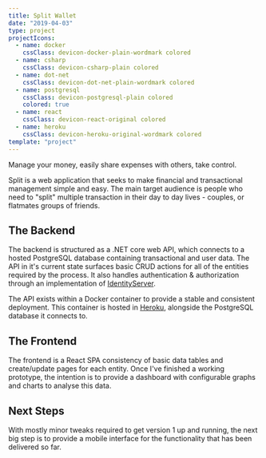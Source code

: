 ```yaml
---
title: Split Wallet
date: "2019-04-03"
type: project
projectIcons:
  - name: docker
    cssClass: devicon-docker-plain-wordmark colored
  - name: csharp
    cssClass: devicon-csharp-plain colored
  - name: dot-net
    cssClass: devicon-dot-net-plain-wordmark colored
  - name: postgresql
    cssClass: devicon-postgresql-plain colored
    colored: true
  - name: react
    cssClass: devicon-react-original colored
  - name: heroku
    cssClass: devicon-heroku-original-wordmark colored
template: "project"
---
```


Manage your money, easily share expenses with others, take control.

Split is a web application that seeks to make financial and transactional management simple and easy. The main target audience is people who need to "split" multiple transaction in their day to day lives - couples, or flatmates groups of friends.

## The Backend

The backend is structured as a .NET core web API, which connects to a hosted PostgreSQL database containing transactional and user data. The API in it's current state surfaces basic CRUD actions for all of the entities required by the process. It also handles authentication & authorization through an implementation of [IdentityServer](https://identityserver.io/).

The API exists within a Docker container to provide a stable and consistent deployment. This container is hosted in [Heroku](https://www.heroku.com/), alongside the PostgreSQL database it connects to.

## The Frontend

The frontend is a React SPA consistency of basic data tables and create/update pages for each entity. Once I've finished a working prototype, the intention is to provide a dashboard with configurable graphs and charts to analyse this data.

## Next Steps

With mostly minor tweaks required to get version 1 up and running, the next big step is to provide a mobile interface for the functionality that has been delivered so far.
